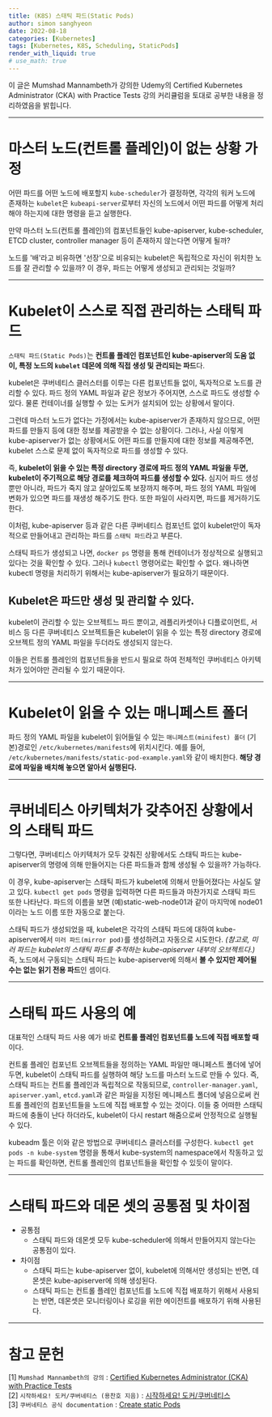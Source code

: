 ```yaml
---
title: (K8S) 스태틱 파드(Static Pods)
author: simon sanghyeon
date: 2022-08-18
categories: [Kubernetes]
tags: [Kubernetes, K8S, Scheduling, StaticPods]
render_with_liquid: true
# use_math: true
---
```

이 글은 Mumshad Mannambeth가 강의한 Udemy의 Certified Kubernetes Administrator (CKA) with Practice Tests 강의 커리큘럼을 토대로 공부한 내용을 정리하였음을 밝힙니다.

---
# 마스터 노드(컨트롤 플레인)이 없는 상황 가정
어떤 파드를 어떤 노드에 배포할지 `kube-scheduler`가 결정하면, 각각의 워커 노드에 존재하는 `kubelet`은 `kubeapi-server`로부터 자신의 노드에서 어떤 파드를 어떻게 처리해야 하는지에 대한 명령을 듣고 실행한다.

만약 마스터 노드(컨트롤 플레인)의 컴포넌트들인 kube-apiserver, kube-scheduler, ETCD cluster, controller manager 등이 존재하지 않는다면 어떻게 될까?

노드를 '배'라고 비유하면 '선장'으로 비유되는 kubelet은 독립적으로 자신이 위치한 노드를 잘 관리할 수 있을까? 이 경우, 파드는 어떻게 생성되고 관리되는 것일까?

---
# Kubelet이 스스로 직접 관리하는 스태틱 파드

`스태틱 파드(Static Pods)`는 **컨트롤 플레인 컴포넌트인 kube-apiserver의 도움 없이, 특정 노드의 `kubelet` 데몬에 의해 직접 생성 및 관리되는 파드**다.

kubelet은 쿠버네티스 클러스터를 이루는 다른 컴포넌트들 없이, 독자적으로 노드를 관리할 수 있다.
파드 정의 YAML 파일과 같은 정보가 주어지면, 스스로 파드도 생성할 수 있다.
물론 컨테이너를 실행할 수 있는 도커가 설치되어 있는 상황에서 말이다.

그런데 마스터 노드가 없다는 가정에서는 kube-apiserver가 존재하지 않으므로, 어떤 파드를 만들지 등에 대한 정보를 제공받을 수 없는 상황이다.
그러나, 사실 이렇게 kube-apiserver가 없는 상황에서도 어떤 파드를 만들지에 대한 정보를 제공해주면, kubelet 스스로 문제 없이 독자적으로 파드를 생성할 수 있다.

즉, **kubelet이 읽을 수 있는 특정 directory 경로에 파드 정의 YAML 파일을 두면, kubelet이 주기적으로 해당 경로를 체크하여 파드를 생성할 수 있다.** 심지어 파드 생성 뿐만 아니라, 파드가 죽지 않고 살아있도록 보장까지 해주며, 파드 정의 YAML 파일에 변화가 있으면 파드를 재생성 해주기도 한다. 또한 파일이 사라지면, 파드를 제거하기도 한다.

이처럼, kube-apiserver 등과 같은 다른 쿠버네티스 컴포넌트 없이 kubelet만이 독자적으로 만들어내고 관리하는 파드를 `스태틱 파드`라고 부른다.

스태틱 파드가 생성되고 나면, `docker ps` 명령을 통해 컨테이너가 정상적으로 실행되고 있다는 것을 확인할 수 있다.
그러나 `kubectl` 명령어로는 확인할 수 없다. 왜나하면 kubectl 명령을 처리하기 위해서는 kube-apiserver가 필요하기 때문이다.

## Kubelet은 파드만 생성 및 관리할 수 있다.
kubelet이 관리할 수 있는 오브젝트느 파드 뿐이고, 레플리카셋이나 디플로이먼트, 서비스 등 다른 쿠버네티스 오브젝트들은 kubelet이 읽을 수 있는 특정 directory 경로에 오브젝트 정의 YAML 파일을 두더라도 생성되지 않는다.

이들은 컨트롤 플레인의 컴포넌트들을 반드시 필요로 하여 전체적인 쿠버네티스 아키텍처가 있어야만 관리될 수 있기 때문이다.

---
# Kubelet이 읽을 수 있는 매니페스트 폴더

파드 정의 YAML 파일을 kubelet이 읽어들일 수 있는 `매니페스트(minifest) 폴더` (기본)경로인 `/etc/kubernetes/manifests`에 위치시킨다.
예를 들어, `/etc/kubernetes/manifests/static-pod-example.yaml`와 같이 배치한다.
**해당 경로에 파일을 배치해 놓으면 알아서 실행된다.**

---
# 쿠버네티스 아키텍처가 갖추어진 상황에서의 스태틱 파드
그렇다면, 쿠버네티스 아키텍처가 모두 갖춰진 상황에서도 스태틱 파드는 kube-apiserver의 명령에 의해 만들어지는 다른 파드들과 함께 생성될 수 있을까? 가능하다.

이 경우, kube-apiserver는 스태틱 파드가 kubelet에 의해서 만들어졌다는 사실도 알고 있다. `kubectl get pods` 명령을 입력하면 다른 파드들과 마찬가지로 스태틱 파드 또한 나타난다. 파드의 이름을 보면 (예)static-web-node01과 같이 마지막에 node01이라는 노드 이름 또한 자동으로 붙는다.

스태틱 파드가 생성되었을 때, kubelet은 각각의 스태틱 파드에 대하여 kube-apiserver에서 `미러 파드(mirror pod)`를 생성하려고 자동으로 시도한다.
*(참고로, 미러 파드는 kubelet의 스태틱 파드를 추적하는 kube-apiserver 내부의 오브젝트다.)*
즉, 노드에서 구동되는 스태틱 파드는 kube-apiserver에 의해서 **볼 수 있지만 제어될 수는 없는 읽기 전용 파드**인 셈이다.

---
# 스태틱 파드 사용의 예
대표적인 스태틱 파드 사용 예가 바로 **컨트롤 플레인 컴포넌트를 노드에 직접 배포할 때**이다.

컨트롤 플레인 컴포넌트 오브젝트들을 정의하는 YAML 파일만 매니페스트 폴더에 넣어두면, kubelet이 스태틱 파드를 실행하여 해당 노드를 마스터 노드로 만들 수 있다.
즉, 스태틱 파드는 컨트롤 플레인과 독립적으로 작동되므로, `controller-manager.yaml`, `apiserver.yaml`, `etcd.yaml`과 같은 파일을 지정된 메니페스트 폴더에 넣음으로써 컨트롤 플레인의 컴포넌트들을 노드에 직접 배포할 수 있는 것이다. 이들 중 어떠한 스태틱 파드에 충돌이 난다 하더라도, kubelet이 다시 restart 해줌으로써 안정적으로 실행될 수 있다.

kubeadm 툴은 이와 같은 방법으로 쿠버네티스 클러스터를 구성한다. `kubectl get pods -n kube-system` 명령을 통해서 kube-system의 namespace에서 작동하고 있는 파드를 확인하면, 컨트롤 플레인의 컴포넌트들을 확인할 수 있듯이 말이다.

---
# 스태틱 파드와 데몬 셋의 공통점 및 차이점
- 공통점
    - 스태틱 파드와 데몬셋 모두 kube-scheduler에 의해서 만들어지지 않는다는 공통점이 있다.
- 차이점
    - 스태틱 파드는 kube-apiserver 없이, kubelet에 의해서만 생성되는 반면, 데몬셋은 kube-apiserver에 의해 생성된다.
    - 스태틱 파드는 컨트롤 플레인 컴포넌트를 노드에 직접 배포하기 위해서 사용되는 반면, 데몬셋은 모니터링이나 로깅을 위한 에이전트를 배포하기 위해 사용된다.


---
# 참고 문헌

[1] `Mumshad Mannambeth의 강의` : [Certified Kubernetes Administrator (CKA) with Practice Tests](https://www.udemy.com/course/certified-kubernetes-administrator-with-practice-tests/)<br>
[2] `시작하세요! 도커/쿠버네티스 (용찬호 지음)` : [시작하세요! 도커/쿠버네티스](http://www.yes24.com/Product/Goods/84927385)<br>
[3] `쿠버네티스 공식 documentation` : [Create static Pods](https://kubernetes.io/docs/tasks/configure-pod-container/static-pod/)
